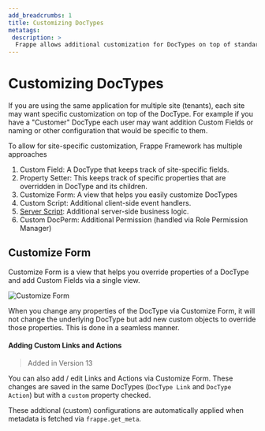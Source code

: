 ```yaml
---
add_breadcrumbs: 1
title: Customizing DocTypes
metatags:
 description: >
  Frappe allows additional customization for DocTypes on top of standard settings. These customizations can be different for each site (tenant).
---
```


# Customizing DocTypes

If you are using the same application for multiple site (tenants), each site may want specific customization on top of the DocType. For example if you have a "Customer" DocType each user may want addition Custom Fields or naming or other configuration that would be specific to them.

To allow for site-specific customization, Frappe Framework has multiple approaches

1. Custom Field: A DocType that keeps track of site-specific fields.
1. Property Setter: This keeps track of specific properties that are overridden in DocType and its children.
1. Customize Form: A view that helps you easily customize DocTypes
1. Custom Script: Additional client-side event handlers.
1. [Server Script](/docs/user/en/desk/scripting/server-script): Additional server-side business logic.
1. Custom DocPerm: Additional Permission (handled via Role Permission Manager)

## Customize Form

Customize Form is a view that helps you override properties of a DocType and add Custom Fields via a single view.

![Customize Form](/docs/assets/img/basics/customize-form.png)

When you change any properties of the DocType via Customize Form, it will not change the underlying DocType but add new custom objects to override those properties. This is done in a seamless manner.

#### Adding Custom Links and Actions

> Added in Version 13

You can also add / edit Links and Actions via Customize Form. These changes are saved in the same DocTypes (`DocType Link` and `DocType Action`) but with a `custom` property checked.

These addtional (custom) configurations are automatically applied when metadata is fetched via `frappe.get_meta`.